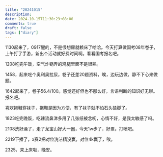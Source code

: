 ```yaml
---
title: "20241015"
description: 
date: 2024-10-15T11:30:23+08:00
comments: true
draft: false
tags: ["diary"]
---
```

1130起来了，0917醒的，不是很想尿就赖床了哈哈。今天打算做国考08年卷子，上午打了手游，新出个活动就好费时间啊。看看国考报名吧。

1208吃完午饭，空气炸锅弄的鸡腿里面不是很熟。

1458，起来吃个奥利奥拉尿，卷子还差20题资料，唉，边玩边做，静不下心来做题。

1642起来了，卷子56.4/100。感觉还好但也不那么好，言语判断的知识好无聊。报名吧。

喜欢拖鞋穿袜子，拖鞋是因为方便，有了袜子就不怕石头磕脚了。

1823吃完晚饭，吃辣流鼻涕多用了几张纸被念叨，心情不好，是我太敏感了吗。

2108洗好澡了，走了龙宝山好大一圈，今天1w步了，好累，打喷吧。

2219下播了，x赛2把对位洗洁精没赢，对位4k赢了，唉。

2325，来上床啦，晚安。
